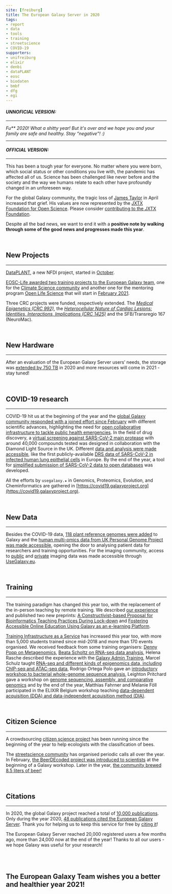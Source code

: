```yaml
---
site: [freiburg]
title: The European Galaxy Server in 2020
tags:
- report
- data
- tools
- training
- streetscience
- COVID-19
supporters:
- unifreiburg
- elixir
- denbi
- dataPLANT
- eosc
- biodaten
- bmbf
- dfg
- egi
---
```


#### _UNNOFICIAL VERSION:_
---

_Fu** 2020! What a shitty year! But it's over and we hope you and your family are safe and healthy. Stay “negative”! :)_

---

#### _OFFICIAL VERSION:_
---

This has been a tough year for everyone. No matter where you were born, which social status or other conditions you live with, the pandemic has affected all of us. Science has been challenged like never before and the society and the way we humans relate to each other have profoundly changed in an unforeseen way. 

For the global Galaxy community, the tragic loss of [James Taylor](https://galaxyproject.org/jxtx/) in April increased that grief. His values are now represented by the [JXTX Foundation for Open Science](https://galaxyproject.org/jxtx/foundation/). Please consider [contributing to the JXTX Foundation](https://give.communityfunded.com/o/eberly/i/eberly-college-of-science/s/jtech#CommunityI39hubL9i).

Despite all the bad news, we want to end it with a **positive note by walking through some of the good news and progresses made this year**.

<br>

## New Projects
---

[DataPLANT](https://galaxyproject.eu/posts/2020/08/22/DataPLANT/), a new NFDI project,  started in [October](https://galaxyproject.eu/posts/2020/11/18/DataPLANT/).

[EOSC-Life awarded two training projects to the European Galaxy team](https://galaxyproject.eu/posts/2020/09/08/training-wp9-eosc-life/), one for the [Climate Science community](https://www.eosc-nordic.eu/insights-from-the-first-cross-training-between-eosc-life-and-eosc-nordic/) and another one for the mentoring program [Open Life Science](https://openlifesci.org/) that will start in [February 2021](https://galaxyproject.eu/posts/2020/12/22/ols/).

Three CRC projects were funded, respectively extended. The [_Medical Epigenetics (CRC 992)_](https://www.sfb992.uni-freiburg.de/), the [_Heterocellular Nature of Cardiac Lesions: Identities, Interactions, Implications (CRC 1425)_](https://www.sfb1425.uni-freiburg.de/) and the SFB/Transregio 167 (NeuroMac).

<br>

## New Hardware
---

After an evaluation of the European Galaxy Server users’ needs, the storage was [extended by 750 TB](https://galaxyproject.eu/posts/2020/11/17/new-compute-nodes/) in 2020 and more resources will come in 2021 - stay tuned!

<br>

## COVID-19 research
---

COVID-19 hit us at the beginning of the year and the [global Galaxy community responded with a joined effort since February](https://www.pr.uni-freiburg.de/pm-en/press-releases-2020/coronavirus-data-analysis?set_language=en)
with different scientific advances, highlighting the need for [open collaborative infrastructure to tackle public health emergencies](https://elixir-europe.org/news/COVID-19-data-open-analysis).
In the field of drug discovery, a [virtual screening against SARS-CoV-2 main protease](https://galaxyproject.eu/posts/2020/03/11/virtual-screening/) with around 40,000 compounds tested was designed in collaboration with the Diamond Light Source in the UK.
Different [data and analysis were made accessible](https://www.pr.uni-freiburg.de/pm-en/press-releases-2020/scientific-infrastructure-for-virus-research?set_language=en),
like the first publicly-available [DRS data of SARS-CoV-2 in infected human lung epithelial cells](https://galaxyproject.eu/posts/2020/07/19/drs_sars-cov-2-paper/) in Europe.
By the end of the year, a tool for [simplified submission of SARS-CoV-2 data to open databases](https://galaxyproject.eu/posts/2020/11/20/elixir-post/) was developed.

All the efforts by `usegalaxy.★` in Genomics, Proteomics, Evolution, and Cheminformatics are gathered in [https://covid19.galaxyproject.org](https://covid19.galaxyproject.org).

<br>

## New Data
---

Besides the COVID-19 data, [118 plant reference genomes were added](https://galaxyproject.eu/posts/2020/01/05/plant-reference-genomes/) to Galaxy and the [human multi-omics data from UK Personal Genome Project was made accessible](https://galaxyproject.eu/posts/2020/01/16/pgp/), opening the door to analysing patient data for researchers and training opportunities.
For the imaging community, access to [public](https://galaxyproject.eu/posts/2020/02/08/idr-galaxy-hackathon/) and [private](https://galaxyproject.eu/posts/2020/11/23/OMERO-post/) imaging data was made accessible through [UseGalaxy.eu](https://usegalaxy.eu/).

<br>

## Training
---

The training paradigm has changed this year too, with the replacement of the in-person teaching by remote training. We described [our experience](https://galaxyproject.eu/posts/2020/09/15/ML-lessons-learned/)  and published two new preprints: [A Constructivist-based Proposal for Bioinformatics Teaching Practices During Lock-down](https://www.preprints.org/manuscript/202008.0532/v2) and [Fostering Accessible Online Education Using Galaxy as an e-learning Platform](https://www.preprints.org/manuscript/202009.0457/v2). 

[Training Infrastructure as a Service](https://www.biorxiv.org/content/10.1101/2020.08.23.263509v1) has increased this year too, with more than 5,000 students trained since mid-2018 and more than 170 events organised. We received feedback from some training organisers: [Denny Popp on Metagenomics](https://galaxyproject.eu/posts/2020/01/20/tiaas-feedback-popp/), [Beata Scholtz on RNA-seq data analysis](https://galaxyproject.eu/posts/2020/02/10/tiaas-feedback-Scholtz/), Helena Rasche described the experience with the [Galaxy Admin Training](https://galaxyproject.eu/posts/2020/03/06/admin-training-success/), Marcel Schulz taught [RNA-seq and different kinds of epigenomics data, including ChIP-seq and ATAC-seq data](https://galaxyproject.eu/posts/2020/06/08/tiaas-feedback-schulz/), Rodrigo Ortega Polo gave an [introductory workshop to bacterial whole-genome sequence analysis](https://galaxyproject.eu/posts/2020/07/25/tiaas_feedback_rodrigo/), Leighton Pritchard gave a workshop on [genome sequencing, assembly, and comparative genomics](https://galaxyproject.eu/posts/2020/10/14/tiaas_feedback_Leighton/) and by the end of the year, Matthias Fahrner and Melanie Föll participated in the ELIXIR Belgium workshop teaching [data-dependent acquisition (DDA) and data-independent acquisition method (DIA)](https://galaxyproject.eu/posts/2020/12/08/tiaas_feedback_Melanie-Matthias/).

<br>

## Citizen Science
---

A crowdsourcing [citizen science project](https://galaxyproject.org/blog/2020-01-galaxy-ecology-citizen-science/) has been running since the beginning of the year to help ecologists with the classification of bees.

The [streetscience community](https://streetscience.community/) has organised periodic calls all over the year. In February, [the BeerDEcoded project was introduced to scientists](https://streetscience.community/events/2020-02-19-introduction_StreetScienceCommunity/) at the beginning of a Galaxy workshop. Later in the year, [the community brewed 8.5 liters of beer!](https://streetscience.community/events/2020-09-27-BeerBrewing/)

<br>

## Citations
---

In 2020, the global Galaxy project reached a total of [10,000 publications](https://galaxyproject.org/blog/2020-08-10k-pubs/). Only during the year 2020, [48 publications cited the European Galaxy Server](https://galaxyproject.eu/citations). Thank you for helping us to keep this service for free by [citing it](https://galaxyproject.eu/about)!

The European Galaxy Server reached 20,000 registered users a few months ago, more than 24,000 now at the end of the year! Thanks to all our users - we hope
Galaxy was useful for your research!

<br><br>

## The European Galaxy Team wishes you a better and healthier year 2021!

